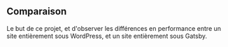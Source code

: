 ## Comparaison

Le but de ce projet, et d'observer les différences en performance entre un site entièrement sous WordPress, et un site entièrement sous Gatsby.
